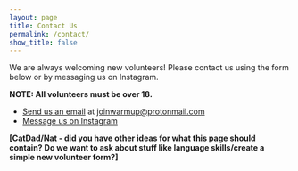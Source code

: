 ```yaml
---
layout: page
title: Contact Us
permalink: /contact/
show_title: false
---
```


We are always welcoming new volunteers! Please contact us using the form below or by messaging us on Instagram. 

**NOTE: All volunteers must be over 18.**


- [Send us an email](mailto:joinwarmup@protonmail.com) at joinwarmup@protonmail.com
- [Message us on Instagram](https://www.instagram.com/warmupboston/)

**[CatDad/Nat - did you have other ideas for what this page should contain? Do we want to ask about stuff like language skills/create a simple new volunteer form?]**